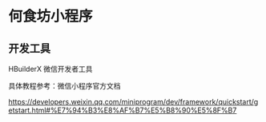 # 何食坊小程序
## 开发工具
   HBuilderX 微信开发者工具
   
具体教程参考：微信小程序官方文档

https://developers.weixin.qq.com/miniprogram/dev/framework/quickstart/getstart.html#%E7%94%B3%E8%AF%B7%E5%B8%90%E5%8F%B7

